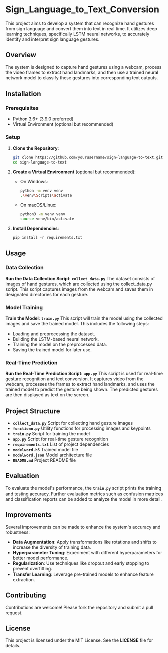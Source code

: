# Sign_Language_to_Text_Conversion

This project aims to develop a system that can recognize hand gestures from sign language and convert them into text in real time. It utilizes deep learning techniques, specifically LSTM neural networks, to accurately identify and interpret sign language gestures.

## Overview
The system is designed to capture hand gestures using a webcam, process the video frames to extract hand landmarks, and then use a trained neural network model to classify these gestures into corresponding text outputs.

## Installation

### Prerequisites
- Python 3.6+ (3.9.0 preferred)
- Virtual Environment (optional but recommended)

### Setup
1. **Clone the Repository**:
    ```sh
    git clone https://github.com/yourusername/sign-language-to-text.git
    cd sign-language-to-text
    ```

2. **Create a Virtual Environment** (optional but recommended):
    - On Windows:
      ```sh
      python -m venv venv
      .\venv\Scripts\activate
      ```
    - On macOS/Linux:
      ```sh
      python3 -m venv venv
      source venv/bin/activate
      ```

3. **Install Dependencies**:
    ```
    pip install -r requirements.txt
    ```

## Usage

### Data Collection
**Run the Data Collection Script**:
    **```
    collect_data.py
    ```**
    The dataset consists of images of hand gestures, which are collected using the collect_data.py script. This script captures images from the webcam and saves them in designated directories for each gesture.

### Model Training
**Train the Model**:
    **```
    train.py
    ```**
    This script will train the model using the collected images and save the trained model. This includes the following steps:

  - Loading and preprocessing the dataset.
  - Building the LSTM-based neural network.
  - Training the model on the preprocessed data.
  - Saving the trained model for later use.

### Real-Time Prediction
**Run the Real-Time Prediction Script**:
    **```
    app.py
    ```**
    This script is used for real-time gesture recognition and text conversion. It captures video from the webcam, processes the frames to       extract hand landmarks, and uses the trained model to predict the gesture being shown. The predicted gestures are then displayed as text on       the screen.

## Project Structure
- **`collect_data.py`** Script for collecting hand gesture images
- **`functionn.py`** Utility functions for processing images and keypoints
- **`train.py`** Script for training the model
- **`app.py`** Script for real-time gesture recognition
- **`requirements.txt`** List of project dependencies
- **`modelword.h5`** Trained model file
- **`modelword.json`** Model architecture file
- **`README.md`** Project README file

## Evaluation
To evaluate the model's performance, the **`train.py`** script prints the training and testing accuracy. Further evaluation metrics such as confusion matrices and classification reports can be added to analyze the model in more detail.

## Improvements
Several improvements can be made to enhance the system's accuracy and robustness:

- **Data Augmentation**: Apply transformations like rotations and shifts to increase the diversity of training data.
- **Hyperparameter Tuning**: Experiment with different hyperparameters for better model performance.
- **Regularization**: Use techniques like dropout and early stopping to prevent overfitting.
- **Transfer Learning**: Leverage pre-trained models to enhance feature extraction.

## Contributing
Contributions are welcome! Please fork the repository and submit a pull request.

## License
This project is licensed under the MIT License. See the **LICENSE** file for details.

